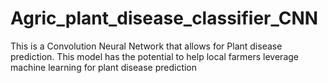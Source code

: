 # Agric_plant_disease_classifier_CNN

This is a Convolution Neural Network that allows for Plant disease prediction. This model has the potential to help local farmers leverage machine learning for plant disease prediction
